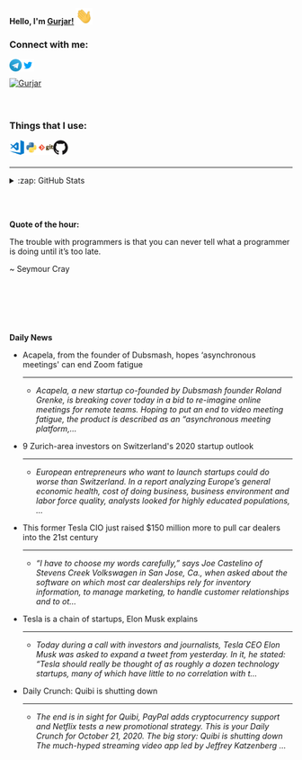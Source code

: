 #### Hello, I'm [Gurjar!](https://GurjarKing.github.io) <img src="https://raw.githubusercontent.com/ABSphreak/ABSphreak/master/gifs/Hi.gif" width="30px"></h2>


### Connect with me:

[<img align="left" alt="Gurjar | Telegram" width="22px" src="https://raw.githubusercontent.com/github/explore/80688e429a7d4ef2fca1e82350fe8e3517d3494d/topics/telegram/telegram.png" />][Telegram]
[<img align="left" alt="Gurjar | Twitter" width="22px" src="https://raw.githubusercontent.com/github/explore/80688e429a7d4ef2fca1e82350fe8e3517d3494d/topics/twitter/twitter.png" />][Twitter]
<br >
<br >
<a href="https://github.com/GurjarKing"><img src="https://komarev.com/ghpvc/?username=GurjarKing" alt="Gurjar" /></a> <br />
<br />
<br />
<!-- <br >

![](https://visitor-badge.glitch.me/badge?page_id=GurjarKing)

<br /> -->

### Things that I use:

[<img align="left" alt="Visual Studio Code" width="26px" src="https://raw.githubusercontent.com/github/explore/80688e429a7d4ef2fca1e82350fe8e3517d3494d/topics/visual-studio-code/visual-studio-code.png" />][VSCode]
[<img align="left" alt="Python" width="26px" src="https://raw.githubusercontent.com/github/explore/80688e429a7d4ef2fca1e82350fe8e3517d3494d/topics/python/python.png" />][Python]
[<img align="left" alt="Git" width="26px" src="https://raw.githubusercontent.com/github/explore/80688e429a7d4ef2fca1e82350fe8e3517d3494d/topics/git/git.png" />][Git]
[<img align="left" alt="GitHub" width="26px" src="https://raw.githubusercontent.com/github/explore/78df643247d429f6cc873026c0622819ad797942/topics/github/github.png" />][Github]

<br />
<br />

---
<details>
  <summary>:zap: GitHub Stats</summary>

<img align="left" alt="Gurjar's Github Stats" src="https://github-readme-stats.vercel.app/api?username=GurjarKing&show_icons=true&hide_border=true&count_private=true&include_all_commit=true&theme=algolia" />

</details>

<!-- ### 🔔 My latest tweet
<a href="https://twitter.com/Gurjar_King43" target="_blank">
	<img src="https://github.com/GurjarKing/GurjarKing/raw/master/tweet.png" width="70%" align="center" alt="Click to view on Twitter" title="My latest tweet, as an image"/>
</a> -->
<br>

<pre>

</pre>

**Quote of the hour:**

The trouble with programmers is that you can never tell what a programmer is doing until it’s too late.

~ Seymour Cray
<pre>

</pre>
<br>
<pre>


</pre>
<strong>Daily News</strong>
  
  - Acapela, from the founder of Dubsmash, hopes ‘asynchronous meetings' can end Zoom fatigue
     <hr/>
     
      - *Acapela, a new startup co-founded by Dubsmash founder Roland Grenke, is breaking cover today in a bid to re-imagine online meetings for remote teams. Hoping to put an end to video meeting fatigue, the product is described as an “asynchronous meeting platform,…*
     
  - 9 Zurich-area investors on Switzerland's 2020 startup outlook
      <hr/>
      
      - *European entrepreneurs who want to launch startups could do worse than Switzerland. In a report analyzing Europe’s general economic health, cost of doing business, business environment and labor force quality, analysts looked for highly educated populations, …*
      
  - This former Tesla CIO just raised $150 million more to pull car dealers into the 21st century
      <hr/>
      
      - *“I have to choose my words carefully,” says Joe Castelino of Stevens Creek Volkswagen in San Jose, Ca., when asked about the software on which most car dealerships rely for inventory information, to manage marketing, to handle customer relationships and to ot…*
      
  - Tesla is a chain of startups, Elon Musk explains
      <hr/>
      
      - *Today during a call with investors and journalists, Tesla CEO Elon Musk was asked to expand a tweet from yesterday. In it, he stated: “Tesla should really be thought of as roughly a dozen technology startups, many of which have little to no correlation with t…*
       
  - Daily Crunch: Quibi is shutting down
      <hr/>
       
       - *The end is in sight for Quibi, PayPal adds cryptocurrency support and Netflix tests a new promotional strategy. This is your Daily Crunch for October 21, 2020. The big story: Quibi is shutting down The much-hyped streaming video app led by Jeffrey Katzenberg …*
      

<br />

[VSCode]: https://code.visualstudio.com/
[Python]: https://www.python.org/
[Git]: https://git-scm.com/
[Github]: https://github.com/
[Telegram]: https://t.me/Gurjar_King/
[Twitter]: https://twitter.com/Gurjar_King43/
